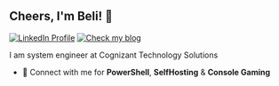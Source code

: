 ## Cheers, I'm Beli! 👋  

[![LinkedIn Profile][badge_linkedin]][link_linkedin]
[![Check my blog][badge_blog]][link_blog]

I am system engineer at Cognizant Technology Solutions  

- 💬 Connect with me for **PowerShell**, **SelfHosting** & **Console Gaming**

[badge_blog]: https://img.shields.io/badge/blog-blog.belibug.com-blue?style=for-the-badge
[badge_linkedin]: https://img.shields.io/badge/LinkedIn-manjunath_beli-blue?style=for-the-badge&logo=linkedin

[link_blog]: https://blog.belibug.com/
[link_linkedin]: https://www.linkedin.com/in/manjunath-beli
